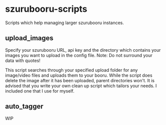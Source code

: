 # szurubooru-scripts
Scripts which help managing larger szurubooru instances.

## upload_images
Specify your szurubooru URL, api key and the directory which contains your images you want to upload in the config file.
Note: Do not surround your data with quotes!

This script searches through your specified upload folder for any image/video files and uploads them to your booru.
While the script does delete the image after it has been uploaded, parent directories won't.
It is advised that you write your own clean up script which tailors your needs.
I included one that I use for myself.

## auto_tagger
WIP
